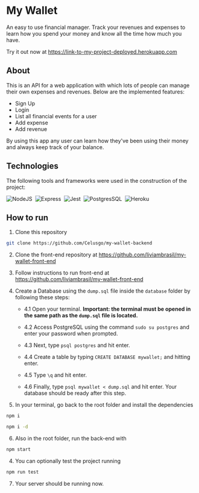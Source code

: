 # My Wallet

An easy to use financial manager. Track your revenues and expenses to learn how you spend your money and know all the time how much you have.

Try it out now at https://link-to-my-project-deployed.herokuapp.com

## About

This is an API for a web application with which lots of people can manage their own expenses and revenues. Below are the implemented features:

- Sign Up
- Login
- List all financial events for a user
- Add expense
- Add revenue

By using this app any user can learn how they've been using their money and always keep track of your balance.

## Technologies
The following tools and frameworks were used in the construction of the project:<br>
  
  ![NodeJS](https://img.shields.io/badge/Node.js-339933?style=for-the-badge&logo=nodedotjs&logoColor=white)&nbsp;
  ![Express](https://img.shields.io/badge/Express.js-000000?style=for-the-badge&logo=express&logoColor=white)&nbsp;
  ![Jest](https://img.shields.io/badge/Jest-C21325?style=for-the-badge&logo=jest&logoColor=white)&nbsp;
  ![PostgresSQL](https://img.shields.io/badge/PostgreSQL-316192?style=for-the-badge&logo=postgresql&logoColor=white)&nbsp;
  ![Heroku](https://img.shields.io/badge/Heroku-430098?style=for-the-badge&logo=heroku&logoColor=white)&nbsp;
  
## How to run

1. Clone this repository
```bash
git clone https://github.com/Celusgo/my-wallet-backend
```
2. Clone the front-end repository at https://github.com/liviambrasil/my-wallet-front-end
3. Follow instructions to run front-end at https://github.com/liviambrasil/my-wallet-front-end
4. Create a Database using the ``dump.sql`` file inside the ``database`` folder by following these steps:

    - 4.1 Open your terminal. **Important: the terminal must be opened in the same path as the ``dump.sql`` file is located.**

    - 4.2 Access PostgreSQL using the command ``sudo su postgres`` and enter your password when prompted.

    - 4.3 Next, type ``psql postgres`` and hit enter.

    - 4.4 Create a table by typing ``CREATE DATABASE mywallet;`` and hitting enter.

    - 4.5 Type ``\q`` and hit enter.

    - 4.6 Finally, type ```psql mywallet < dump.sql``` and hit enter. Your database should be ready after this step.

5. In your terminal, go back to the root folder and install the dependencies
```bash
npm i
```
```bash
npm i -d
```
6. Also in the root folder, run the back-end with
```bash
npm start
```
4. You can optionally test the project running
```bash
npm run test
```
7. Your server should be running now.
